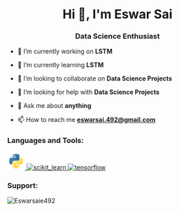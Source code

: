 <h1 align="center">Hi 👋, I'm Eswar Sai</h1>
<h3 align="center">Data Science Enthusiast</h3>

- 🔭 I’m currently working on **LSTM**

- 🌱 I’m currently learning **LSTM**

- 👯 I’m looking to collaborate on **Data Science Projects**

- 🤝 I’m looking for help with **Data Science Projects**

- 💬 Ask me about **anything**

- 📫 How to reach me **eswarsai.492@gmail.com**


<h3 align="left">Languages and Tools:</h3>
<p align="left"> <a href="https://www.python.org" target="_blank"> <img src="https://raw.githubusercontent.com/devicons/devicon/master/icons/python/python-original.svg" alt="python" width="40" height="40"/> </a> <a href="https://scikit-learn.org/" target="_blank"> <img src="https://upload.wikimedia.org/wikipedia/commons/0/05/Scikit_learn_logo_small.svg" alt="scikit_learn" width="40" height="40"/> </a> <a href="https://www.tensorflow.org" target="_blank"> <img src="https://www.vectorlogo.zone/logos/tensorflow/tensorflow-icon.svg" alt="tensorflow" width="40" height="40"/> </a> </p>

<h3 align="left">Support:</h3>
<p><a href="https://www.buymeacoffee.com/Eswarsaie492"> <img align="left" src="https://cdn.buymeacoffee.com/buttons/v2/default-yellow.png" height="50" width="210" alt="Eswarsaie492" /></a></p><br><br>
